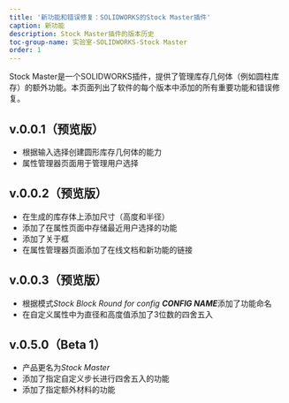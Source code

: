```yaml
---
title: '新功能和错误修复：SOLIDWORKS的Stock Master插件'
caption: 新功能
description: Stock Master插件的版本历史
toc-group-name: 实验室-SOLIDWORKS-Stock Master
order: 1
---
```

Stock Master是一个SOLIDWORKS插件，提供了管理库存几何体（例如圆柱库存）的额外功能。本页面列出了软件的每个版本中添加的所有重要功能和错误修复。

## v.0.0.1（预览版）
* 根据输入选择创建圆形库存几何体的能力
* 属性管理器页面用于管理用户选择

## v.0.0.2（预览版）
* 在生成的库存体上添加尺寸（高度和半径）
* 添加了在属性页面中存储最近用户选择的功能
* 添加了关于框
* 在属性管理器页面添加了在线文档和新功能的链接

## v.0.0.3（预览版）
* 根据模式*Stock Block Round for config **CONFIG NAME***添加了功能命名
* 在自定义属性中为直径和高度值添加了3位数的四舍五入

## v.0.5.0（Beta 1）
* 产品更名为*Stock Master*
* 添加了指定自定义步长进行四舍五入的功能
* 添加了指定额外材料的功能